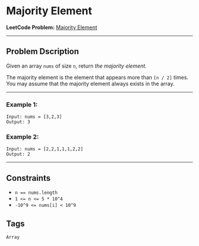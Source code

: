 # Majority Element

**LeetCode Problem:** [Majority Element](https://leetcode.com/problems/majority-element/)

---

## Problem Dscription

Given an array `nums` of size `n`, return _the majority element._

The majority element is the element that appears more than `[n / 2]` times. You may assume that the majority element always exists in the array.

---

### Example 1:

```
Input: nums = [3,2,3]
Output: 3
```

### Example 2:

```
Input: nums = [2,2,1,1,1,2,2]
Output: 2
```

---

## Constraints

- `n == nums.length`
- `1 <= n <= 5 * 10^4`
- `-10^9 <= nums[i] < 10^9`

## Tags

`Array`
